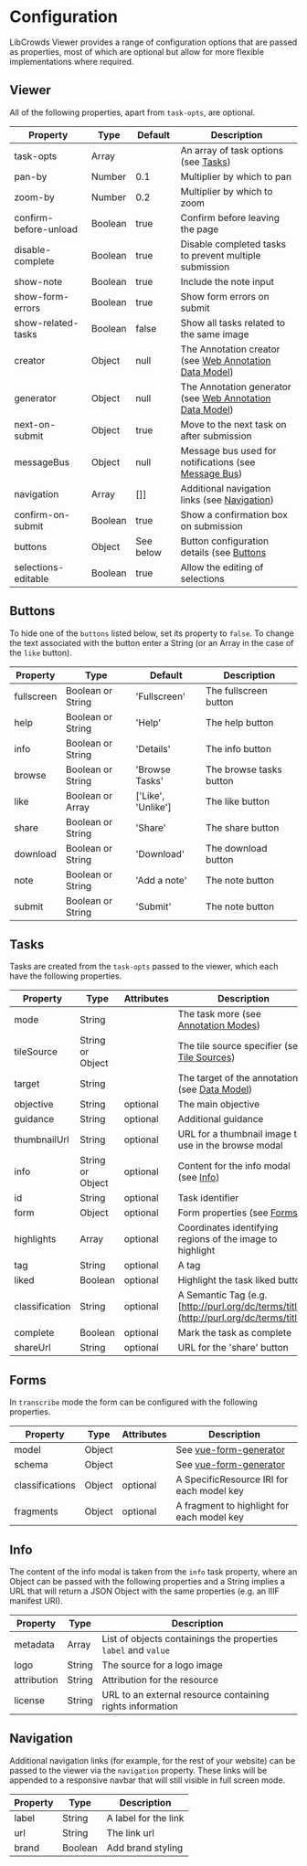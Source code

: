 # Configuration

LibCrowds Viewer provides a range of configuration options that are passed as properties, most of which are optional but allow for more flexible implementations where required.

## Viewer

All of the following properties, apart from `task-opts`, are optional.

| Property              | Type    | Default   | Description                                                                                           |
|-----------------------|---------|-----------|-------------------------------------------------------------------------------------------------------|
| task-opts             | Array   |           | An array of task options \(see [Tasks](configuration.md#tasks)\)                                      |
| pan-by                | Number  | 0.1       | Multiplier by which to pan                                                                            |
| zoom-by               | Number  | 0.2       | Multiplier by which to zoom                                                                           |
| confirm-before-unload | Boolean | true      | Confirm before leaving the page                                                                       |
| disable-complete      | Boolean | true      | Disable completed tasks to prevent multiple submission                                                |
| show-note             | Boolean | true      | Include the note input                                                                                |
| show-form-errors      | Boolean | true      | Show form errors on submit                                                                            |
| show-related-tasks    | Boolean | false     | Show all tasks related to the same image                                                              |
| creator               | Object  | null      | The Annotation creator \(see [Web Annotation Data Model](https://www.w3.org/TR/annotation-model/)\)   |
| generator             | Object  | null      | The Annotation generator \(see [Web Annotation Data Model](https://www.w3.org/TR/annotation-model/)\) |
| next-on-submit        | Object  | true      | Move to the next task on after submission                                                             |
| messageBus            | Object  | null      | Message bus used for notifications \(see [Message Bus](message_bus.md)\)                              |
| navigation            | Array   | []]       | Additional navigation links \(see [Navigation](configuration.md#navigation)\)                         |
| confirm-on-submit     | Boolean | true      | Show a confirmation box on submission                                                                 |
| buttons               | Object  | See below | Button configuration details (see [Buttons](configuration.md#buttons)                                 |
| selections- editable  | Boolean | true      | Allow the editing of selections                                                                       |
## Buttons

To hide one of the `buttons` listed below, set its property to `false`. To change the text associated with the button enter a String (or an Array in the case of the `like` button).

| Property              | Type              | Default            | Description                     |
|-----------------------|-------------------|--------------------|---------------------------------|
| fullscreen            | Boolean or String | 'Fullscreen'       | The fullscreen button           |
| help                  | Boolean or String | 'Help'             | The help button                 |
| info                  | Boolean or String | 'Details'          | The info button                 |
| browse                | Boolean or String | 'Browse Tasks'     | The browse tasks button         |
| like                  | Boolean or Array  | ['Like', 'Unlike'] | The like button                 |
| share                 | Boolean or String | 'Share'            | The share button                |
| download              | Boolean or String | 'Download'         | The download button             |
| note                  | Boolean or String | 'Add a note'       | The note button                 |
| submit                | Boolean or String | 'Submit'           | The note button                 |

## Tasks

Tasks are created from the `task-opts` passed to the viewer, which each have the following properties.

| Property       | Type              | Attributes | Description                                                                                                    |
|----------------|-------------------|------------|----------------------------------------------------------------------------------------------------------------|
| mode           | String            |            | The task more (see [Annotation Modes](annotations/README.md))                                                  |
| tileSource     | String or Object  |            | The tile source specifier (see [Tile Sources](tile_sources.md))                                                |
| target         | String            |            | The target of the annotation (see [Data Model](data_model.md))                                                 |
| objective      | String            |  optional  | The main objective                                                                                             |
| guidance       | String            |  optional  | Additional guidance                                                                                            |
| thumbnailUrl   | String            |  optional  | URL for a thumbnail image to use in the browse modal                                                           |
| info           | String or Object  |  optional  | Content for the info modal (see [Info](configuration.md#info))                                                 |
| id             | String            |  optional  | Task identifier                                                                                                |
| form           | Object            |  optional  | Form properties (see [Forms](configuration.md#forms))                                                          |
| highlights     | Array             |  optional  | Coordinates identifying regions of the image to highlight                                                      |
| tag            | String            |  optional  | A tag                                                                                                          |
| liked          | Boolean           |  optional  | Highlight the task liked button                                                                                |
| classification | String            |  optional  | A Semantic Tag (e.g. [http://purl.org/dc/terms/title](http://purl.org/dc/terms/title))                         |
| complete       | Boolean           |  optional  | Mark the task as complete                                                                                      |
| shareUrl       | String            |  optional  | URL for the 'share' button                                                                                     |

## Forms

In `transcribe` mode the form can be configured with the following properties.

| Property        | Type    | Attributes | Description                                                            |
|-----------------|---------|------------|------------------------------------------------------------------------|
| model           | Object  |            | See [vue-form-generator](https://github.com/icebob/vue-form-generator) |
| schema          | Object  |            | See [vue-form-generator](https://github.com/icebob/vue-form-generator) |
| classifications | Object  |  optional  | A SpecificResource IRI for each model key                              |
| fragments       | Object  |  optional  | A fragment to highlight for each model key                             |

## Info

The content of the info modal is taken from the `info` task property, where an Object can be passed with the following properties and a String implies a URL that will return a JSON Object with the same properties (e.g. an IIIF manifest URI).

| Property    | Type    | Description                                                    |
|-------------|---------|----------------------------------------------------------------|
| metadata    | Array   | List of objects containings the properties `label` and `value` |
| logo        | String  | The source for a logo image                                    |
| attribution | String  | Attribution for the resource                                   |
| license     | String  | URL to an external resource containing rights information      |

## Navigation

Additional navigation links (for example, for the rest of your website) can be passed to the viewer via the `navigation` property. These links will be appended to a responsive navbar that will still visible in full screen mode.

| Property | Type    | Description          |
|----------|---------|----------------------|
| label    | String  | A label for the link |
| url      | String  | The link url         |
| brand    | Boolean | Add brand styling    |
